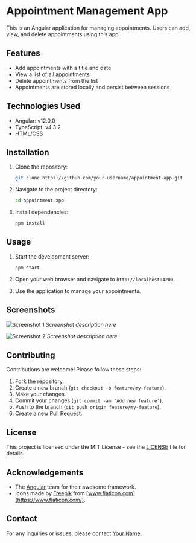 # Appointment Management App

This is an Angular application for managing appointments. Users can add, view, and delete appointments using this app.

## Features

- Add appointments with a title and date
- View a list of all appointments
- Delete appointments from the list
- Appointments are stored locally and persist between sessions

## Technologies Used

- Angular: v12.0.0
- TypeScript: v4.3.2
- HTML/CSS

## Installation

1. Clone the repository:

   ```bash
   git clone https://github.com/your-username/appointment-app.git
   ```

2. Navigate to the project directory:

   ```bash
   cd appointment-app
   ```

3. Install dependencies:

   ```bash
   npm install
   ```

## Usage

1. Start the development server:

   ```bash
   npm start
   ```

2. Open your web browser and navigate to `http://localhost:4200`.

3. Use the application to manage your appointments.

## Screenshots

![Screenshot 1](/screenshots/screenshot1.png)
*Screenshot description here*

![Screenshot 2](/screenshots/screenshot2.png)
*Screenshot description here*

## Contributing

Contributions are welcome! Please follow these steps:

1. Fork the repository.
2. Create a new branch (`git checkout -b feature/my-feature`).
3. Make your changes.
4. Commit your changes (`git commit -am 'Add new feature'`).
5. Push to the branch (`git push origin feature/my-feature`).
6. Create a new Pull Request.

## License

This project is licensed under the MIT License - see the [LICENSE](LICENSE) file for details.

## Acknowledgements

- The [Angular](https://angular.io/) team for their awesome framework.
- Icons made by [Freepik](https://www.freepik.com) from [www.flaticon.com](https://www.flaticon.com/).

## Contact

For any inquiries or issues, please contact [Your Name](mailto:your.email@example.com).
